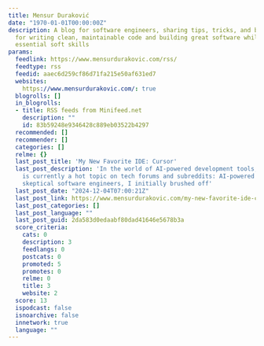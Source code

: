 ```yaml
---
title: Mensur Duraković
date: "1970-01-01T00:00:00Z"
description: A blog for software engineers, sharing tips, tricks, and best practices
  for writing clean, maintainable code and building great software while also honing
  essential soft skills
params:
  feedlink: https://www.mensurdurakovic.com/rss/
  feedtype: rss
  feedid: aaec6d259cf86d71fa215e50af631ed7
  websites:
    https://www.mensurdurakovic.com/: true
  blogrolls: []
  in_blogrolls:
  - title: RSS feeds from Minifeed.net
    description: ""
    id: 83b59248e9346428c889eb03522b4297
  recommended: []
  recommender: []
  categories: []
  relme: {}
  last_post_title: 'My New Favorite IDE: Cursor'
  last_post_description: 'In the world of AI-powered development tools, one question
    is currently a hot topic on tech forums and subreddits: AI-powered IDEsLike many
    skeptical software engineers, I initially brushed off'
  last_post_date: "2024-12-04T07:00:21Z"
  last_post_link: https://www.mensurdurakovic.com/my-new-favorite-ide-cursor/
  last_post_categories: []
  last_post_language: ""
  last_post_guid: 2da583d0edaabf80dad41646e5678b3a
  score_criteria:
    cats: 0
    description: 3
    feedlangs: 0
    postcats: 0
    promoted: 5
    promotes: 0
    relme: 0
    title: 3
    website: 2
  score: 13
  ispodcast: false
  isnoarchive: false
  innetwork: true
  language: ""
---
```

